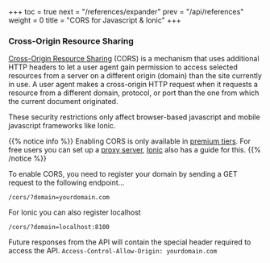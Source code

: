 +++
toc = true
next = "/references/expander"
prev = "/api/references"
weight = 0
title = "CORS for Javascript & Ionic"
+++

### Cross-Origin Resource Sharing

[Cross-Origin Resource Sharing](https://developer.mozilla.org/en-US/docs/Web/HTTP/CORS) (CORS) is a mechanism that uses additional HTTP headers to let a user agent gain permission to access selected resources from a server on a different origin (domain) than the site currently in use. A user agent makes a cross-origin HTTP request when it requests a resource from a different domain, protocol, or port than the one from which the current document originated.

These security restrictions only affect browser-based javascript and mobile javascript frameworks like Ionic.

{{% notice info %}}
Enabling CORS is only available in [premium tiers](https://api.igdb.com/pricing). For free users you can set up a [proxy server](https://stackoverflow.com/questions/25468100/simple-php-proxy-with-persistent-url), [Ionic](https://blog.ionicframework.com/handling-cors-issues-in-ionic/) also has a guide for this.
{{% /notice %}}

To enable CORS, you need to register your domain by sending a GET request to the following endpoint...
```
/cors/?domain=yourdomain.com
```

For Ionic you can also register localhost
```
/cors/?domain=localhost:8100
```

Future responses from the API will contain the special header required to access the API. `Access-Control-Allow-Origin: yourdomain.com`